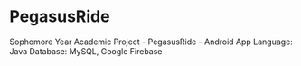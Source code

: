 # PegasusRide
Sophomore Year Academic Project - PegasusRide - Android App
Language: Java
Database: MySQL, Google Firebase
